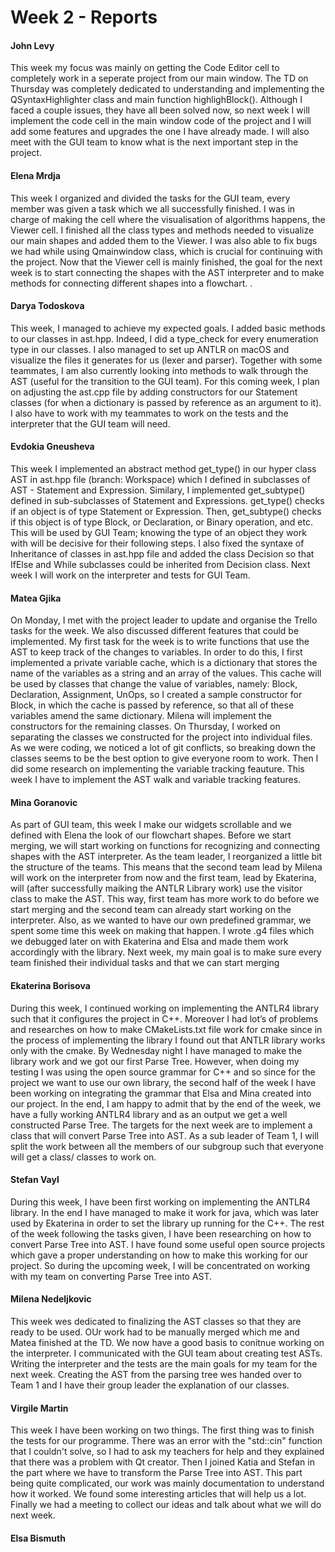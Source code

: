 # Week 2 - Reports

#### John Levy 
This week my focus was mainly on getting the Code Editor cell to completely work in a seperate project from our main window. 
The TD on Thursday was completely dedicated to understanding and implementing the QSyntaxHighlighter class and main function highlighBlock(). 
Although I faced a couple issues, they have all been solved now, so next week I will implement the code cell in the main window code of the project and I will add some features and upgrades the one I have already made. 
I will also meet with the GUI team to know what is the next important step in the project.

#### Elena Mrdja
This week I organized and divided the tasks for the GUI team, every member was given a task which we all successfully finished. I was in charge of making the cell where the visualisation of algorithms happens, the Viewer cell. I finished all the class types and methods needed to visualize our main shapes and added them to the Viewer. I was also able to fix bugs we had while using Qmainwindow class, which is crucial for continuing with the project. Now that the Viewer cell is mainly finished, the goal for the next week is to start connecting the shapes with the AST interpreter and to make methods for connecting different shapes into a flowchart. .

#### Darya Todoskova
This week, I managed to achieve my expected goals. I added basic methods to our classes in ast.hpp. Indeed, I did a type_check for every enumeration type in our classes. I also managed to set up ANTLR on macOS and visualize the files it generates for us (lexer and parser). Together with some teammates, I am also currently looking into methods to walk through the AST (useful for the transition to the GUI team). For this coming week, I plan on adjusting the ast.cpp file by adding constructors for our Statement classes (for when a dictionary is passed by reference as an argument to it). I also have to work with my teammates to work on the tests and the interpreter that the GUI team will need.

#### Evdokia Gneusheva
This week I implemented an abstract method get_type() in our hyper class AST in ast.hpp file (branch: Workspace) which I defined in subclasses of  AST - Statement and Expression. Similary, I implemented get_subtype() defined in sub-subclasses of Statement and Expressions. get_type() checks if an object is of type Statement or Expression. Then, get_subtype() checks if this object is of type Block, or Declaration, or Binary operation, and etc. This will be used by GUI Team; knowing the type of an object they work with will be decisive for their following steps. I also fixed the syntaxe of Inheritance of classes in ast.hpp file and added the class Decision so that IfElse and While subclasses could be inherited from Decision class.
Next week I will work on the interpreter and tests for GUI Team.

#### Matea Gjika
On Monday, I met with the project leader to update and organise the Trello tasks for the week. We also discussed different features that could be implemented. My first task for the week is to write functions that use the AST to keep track of the changes to variables. In order to do this, I first implemented a private variable cache, which is a dictionary that stores the name of the variables as a string and an array of the values. This cache will be used by classes that change the value of variables, namely: Block, Declaration, Assignment, UnOps, so I created a sample constructor for Block, in which the cache is passed by reference, so that all of these variables amend the same dictionary. Milena will implement the constructors for the remaining classes. 
On Thursday, I worked on separating the classes we constructed for the project into individual files. As we were coding, we noticed a lot of git conflicts, so breaking down the classes seems to be the best option to give everyone room to work. Then I did some research on implementing the variable tracking feauture.
This week I have to implement the AST walk and variable tracking features.


#### Mina Goranovic
As part of GUI team, this week I make our widgets scrollable and we defined with Elena the look of our flowchart shapes. Before we start merging, we will start working on functions for recognizing and connecting shapes with the AST interpreter.
As the team leader, I reorganized a little bit the structure of the teams. This means that the second team lead by Milena will work on the interpreter from now and the first team, lead by Ekaterina, will (after successfully maiking the ANTLR Library work) use the visitor class to make the AST. This way, first team has more work to do before we start merging and the second team can already start working on the interpreter. Also, as we wanted to have our own predefined grammar, we spent some time this week on making that happen. I wrote .g4 files which we debugged later on with Ekaterina and Elsa and made them work accordingly with the library. Next week, my main goal is to make sure every team finished their individual tasks and that we can start merging

#### Ekaterina Borisova

During this week, I continued working on implementing the ANTLR4 library such that it configures the project in C++. Moreover I had lot’s of problems and researches on how to make CMakeLists.txt file work for cmake since in the process of implementing the library I found out that ANTLR library works only with the cmake. By Wednesday night I have managed to make the library work and we got our first Parse Tree. However, when doing my testing I was using the open source grammar for C++ and so since for the project we want to use our own library, the second half of the week I have been working on integrating the grammar that Elsa and Mina created into our project. In the end, I am happy to admit that by the end of the week, we have a fully working ANTLR4 library and as an output we get a well constructed Parse Tree. The targets for the next week are to implement a class that will convert Parse Tree into AST. As a sub leader of Team 1, I will split the work between all the members of our subgroup such that everyone will get a class/ classes to work on.

#### Stefan Vayl

During this week, I have been first working on implementing the ANTLR4 library. In the end I have managed to make it work for java, which was later used by Ekaterina in order to set the library up running for the C++. The rest of the week following the tasks given, I have been researching on how to convert Parse Tree into AST. I have found some useful open source projects which gave a proper understanding on how to make this working for our project. So during the upcoming week, I will be concentrated on working with my team on converting Parse Tree into AST.

#### Milena Nedeljkovic
This week wes dedicated to finalizing the AST classes so that they are ready to be used. OUr work had to be manually merged which me and Matea finished at the TD.
We now have a good basis to conitnue working on the interpreter. I communicated with the GUI team about creating test ASTs.
Writing the interpreter and the tests are the main goals for my team for the next week.
Creating the AST from the parsing tree wes handed over to Team 1 and I have their group leader the explanation of our classes.

#### Virgile Martin 
This week I have been working on two things. The first thing was to finish the tests for our programme. There was an error with the "std::cin" function that I couldn't solve, so I had to ask my teachers for help and they explained that there was a problem with Qt creator. Then I joined Katia and Stefan in the part where we have to transform the Parse Tree into AST. This part being quite complicated, our work was mainly documentation to understand how it worked. We found some interesting articles that will help us a lot. Finally we had a meeting to collect our ideas and talk about what we will do next week.

#### Elsa Bismuth





